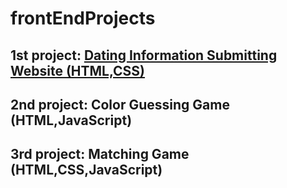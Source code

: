 # frontEndProjects
## 1st project: [Dating Information Submitting Website (HTML,CSS)](http://htmlpreview.github.io/?https://github.com/dlsyj/frontEndProjects/blob/master/frontEndProjects/Dating%20Information%20Submitting%20Website/DatingWebsite.html)
## 2nd project: Color Guessing Game (HTML,JavaScript)
## 3rd project: Matching Game (HTML,CSS,JavaScript)